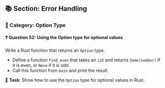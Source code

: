 ## 📚 Section: Error Handling  
### 🔹 Category: Option Type  
#### ❓ Question 52: Using the Option type for optional values

Write a Rust function that returns an `Option` type.

- Define a function `find_even` that takes an `i32` and returns `Some(number)` if it is even, or `None` if it is odd.
- Call this function from `main` and print the result.

🔧 **Task:** Show how to use the `Option` type for optional values in Rust.

